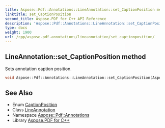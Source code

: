 ```yaml
---
title: Aspose::Pdf::Annotations::LineAnnotation::set_CaptionPosition method
linktitle: set_CaptionPosition
second_title: Aspose.PDF for C++ API Reference
description: 'Aspose::Pdf::Annotations::LineAnnotation::set_CaptionPosition method. Sets annotation caption position in C++.'
type: docs
weight: 1900
url: /cpp/aspose.pdf.annotations/lineannotation/set_captionposition/
---
```

## LineAnnotation::set_CaptionPosition method


Sets annotation caption position.

```cpp
void Aspose::Pdf::Annotations::LineAnnotation::set_CaptionPosition(Aspose::Pdf::Annotations::CaptionPosition value)
```

## See Also

* Enum [CaptionPosition](../../captionposition/)
* Class [LineAnnotation](../)
* Namespace [Aspose::Pdf::Annotations](../../)
* Library [Aspose.PDF for C++](../../../)
